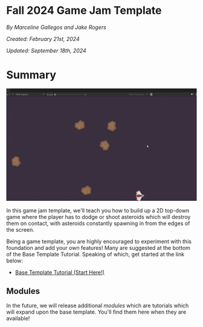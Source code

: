 # Fall 2024 Game Jam Template
*By Marceline Gallegos and Jake Rogers*

*Created: February 21st, 2024*

*Updated: September 18th, 2024*

# Summary

![](./base-res/chpt6-finished-base-project.gif)

In this game jam template, we'll teach you how to build up a 2D top-down game where the player has to dodge or shoot asteroids which will destroy them on contact, with asteroids constantly spawning in from the edges of the screen.

Being a game template, you are highly encouraged to experiment with this foundation and add your own features! Many are suggested at the bottom of the Base Template Tutorial. Speaking of which, get started at the link below:

* [Base Template Tutorial (Start Here!)](./sp24-jam-template-base.md)

## Modules

In the future, we will release additional *modules* which are tutorials which will expand upon the base template. You'll find them here when they are available!
